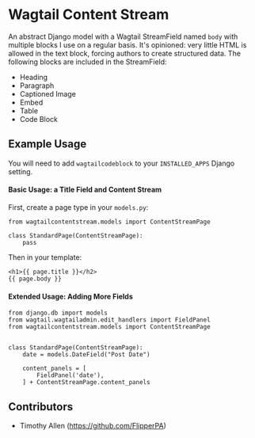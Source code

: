 # Wagtail Content Stream

An abstract Django model with a Wagtail StreamField named `body` with multiple blocks I use on a regular basis. It's opinioned: very little HTML is allowed in the text block, forcing authors to create structured data. The following blocks are included in the StreamField:

* Heading
* Paragraph
* Captioned Image
* Embed
* Table
* Code Block

## Example Usage

You will need to add `wagtailcodeblock` to your `INSTALLED_APPS` Django setting.

#### Basic Usage: a Title Field and Content Stream

First, create a page type in your `models.py`:

    from wagtailcontentstream.models import ContentStreamPage

    class StandardPage(ContentStreamPage):
        pass

Then in your template:

    <h1>{{ page.title }}</h2>
    {{ page.body }}

#### Extended Usage: Adding More Fields

    from django.db import models
    from wagtail.wagtailadmin.edit_handlers import FieldPanel
    from wagtailcontentstream.models import ContentStreamPage


    class StandardPage(ContentStreamPage):
        date = models.DateField("Post Date")

        content_panels = [
            FieldPanel('date'),
        ] + ContentStreamPage.content_panels


## Contributors

* Timothy Allen (https://github.com/FlipperPA)
